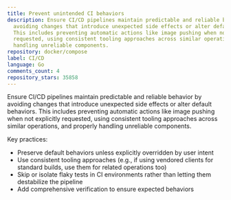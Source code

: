 ```yaml
---
title: Prevent unintended CI behaviors
description: Ensure CI/CD pipelines maintain predictable and reliable behavior by
  avoiding changes that introduce unexpected side effects or alter default behaviors.
  This includes preventing automatic actions like image pushing when not explicitly
  requested, using consistent tooling approaches across similar operations, and properly
  handling unreliable components.
repository: docker/compose
label: CI/CD
language: Go
comments_count: 4
repository_stars: 35858
---
```


Ensure CI/CD pipelines maintain predictable and reliable behavior by avoiding changes that introduce unexpected side effects or alter default behaviors. This includes preventing automatic actions like image pushing when not explicitly requested, using consistent tooling approaches across similar operations, and properly handling unreliable components.

Key practices:
- Preserve default behaviors unless explicitly overridden by user intent
- Use consistent tooling approaches (e.g., if using vendored clients for standard builds, use them for related operations too)
- Skip or isolate flaky tests in CI environments rather than letting them destabilize the pipeline
- Add comprehensive verification to ensure expected behaviors
